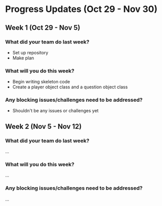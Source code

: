 # Progress Updates (Oct 29 - Nov 30)

## Week 1 (Oct 29 - Nov 5)

### What did your team do last week?
* Set up repository
* Make plan

### What will you do this week?
* Begin writing skeleton code
* Create a player object class and a question object class

### Any blocking issues/challenges need to be addressed?
* Shouldn't be any issues or challenges yet


## Week 2 (Nov 5 - Nov 12)

### What did your team do last week?
...

### What will you do this week?
...

### Any blocking issues/challenges need to be addressed?
...
